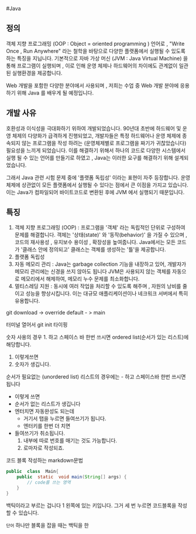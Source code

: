 #Java
## 정의
객체 지향 프로그래밍 (OOP : Object = oriented programming ) 언어로 , 
"Write Once , Run Anywhere" 라는 철학을 바탕으로 다양한 플랫폼에서 
실행될 수 있도록 하는 특징을 지닙니다.
기본적으로 자바 가상 머신 (JVM : Java Virtual Machine) 을 통해 프로그램이 
실행되며 , 이로 인해 운영 체제나 하드웨어의 차이에도 관계없이 일관된 실행환경을 제공합니다.

Web 개발을 포함한 다양한 분야에서 사용되며 ,  저희는 수업 중 Web 개발 분야에 응용하기 위해
Java 를 배우게 될 예정입니다.

## 개발 사유
호환성과 이식성을 극대화하기 위하여 개발되었습니다.
90년대 초반에 하드웨어 및 운영 체제의 다양화가 급격하게 진행되었고,
개발자들은 특정 하드웨어나 운영 체제에 종속되지 않는 프로그램을 작성 하려는
(운영체제별로 프로그램을 짜기가 귀찮았습니다) 필요성을 느끼게 되었습니다.
이를 해결하기 위해서 하나의 코드로 다양한 시스템에서 실행 될 수 있는 언어를 만들기로 하였고 , 
Java는 이러한 요구를 해결하기 위해 설계되었습니다.

그래서 Java 관련 시험 문제 중에 '플랫폼 독립성' 이라는 표현이 자주 등장합니다.
운영 체제에 상관없이 모든 플랫폼에서 실행될 수 있다는 점에서 큰 이점을 가지고 있습니다.
이는 Java가 컴파일되어 바이트코드로 변환된 후에 JVM 에서 실행되기 때문입니다.


## 특징
1. 객체 지향 프로그래밍 (OOP) : 프로그램을 '객체' 라는 독립적인 단위로 구성하여 문제를  해결합니다.
    객체는 '상태(state)' 와 '동작(behavior)' 을 가질 수 있으며 , 코드의 재사용성 , 유지보수 용이성 , 확장성을 높여줍니다.
    Java에서는 모든 코드가 '클래스 안에 정의되고' 클래스는 객체를 생성하는 '틀'을 제공합니다.
2. 플랫폼 독립성
3. 자동 메모리 관리 : Java는 garbage collection 기능을 내장하고 있어, 개발자가 메모리 관리에는 신경을 쓰지 않아도 됩니다
    JVM은 사용되지 않는 객체를 자동으로 메모리에서 해제하여, 메모리 누수 문제를 최소화합니다.
4. 멀티스레딩 지원 : 동시에 여러 작업을 처리할 수 있도록 해주며 , 자원의 낭비를 줄이고 성능을 향상시킵니다.
    이는 대규모 애플리케이션이나 네크워크 서버에서 특히 유용합니다.


git download -> override default - > main

터미널 열어서 git init 타이핑



숫자 사용의 경우 1. 하고 스페이스 바 한번 쓰시면 ordered list(순서가 있는 리스트)에 해당합니다.
1. 이렇게쓰면
2. 숫자가 생깁니다.

순서가 필요없는 (unordered list) 리스트의 경우에는 - 하고  스페이스바 한번 쓰시면 됩니다

- 이렇게 쓰면
- 순서가 없는 리스트가 생깁니다
- 엔터치면 자동완성도 되는데
  - 거기서 탭을 누르면 들여쓰기가 됩니다.
  - 엔터키를 한번 더 치면
- 들여쓰기가 취소됩니다.
  1. 내부에 따로 번호를 매기는 것도 가능합니다.
  2. 로마자로 작성되죠.

코드 블록 작성하는 markdown문법

```java
public  class  Main{
    public  static  void main(String[] args) {
        // code를 쓰는 영역
    }
}
```

백틱이라고 부르는 겁니다 1 왼쪽에 있는 키입니다.
그거 세 번 누르면 코드블록을 작성할 수 있습니다.

`단어` 하나만 블록을 잡을 때는 백틱을 한






